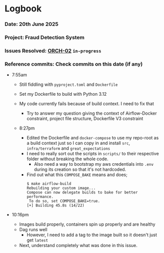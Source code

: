 # Logbook
### Date: 20th June 2025
### Project: Fraud Detection System
### Issues Resolved: [ORCH-02](https://github.com/EsosaOrumwese/fraud-detection-system/issues/23) `in-progress`
### Reference commits: Check commits on this date (if any)

* 7:55am
  * Still fiddling with `pyproject.toml` and `Dockerfile`
  * Set my Dockerfile to build with Python 3.12
  * My code currently fails because of build context. I need to fix that
    * Try to answer my question giving the context of Airflow-Docker constraint, project file structure, Dockerfile V3 constraint

  * 8:27pm
    * Edited the Dockerfile and `docker-compose` to use my repo-root as a build context just so I can copy in and install `src`, `infra/terraform` and `great_expectations`
    * I need to really sort out the scripts in `scripts/` to their respective folder without breaking the whole code.
      * Also need a way to bootstrap my aws credentials into `.env` during its creation so that it's not hardcoded.
    * Find out what this `COMPOSE_BAKE` means and does;
       ```
       $ make airflow-build
       Rebuilding your custom image...
       Compose can now delegate builds to bake for better performance.
        To do so, set COMPOSE_BAKE=true.
       [+] Building 45.8s (14/22)  
      ```

* 10:16pm
  * Images build properly, containers spin up properly and are healthy
  * Dag runs well
    * However, I need to add a tag to the image built so it doesn't just get `latest`
  * Next, understand completely what was done in this issue.